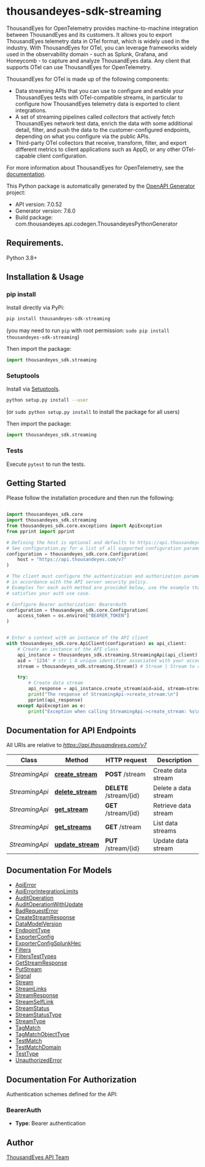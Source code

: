 # thousandeyes-sdk-streaming
ThousandEyes for OpenTelemetry provides machine-to-machine integration between ThousandEyes and its customers. It allows you to export ThousandEyes telemetry data in OTel format, which is widely used in the industry. With ThousandEyes for OTel, you can leverage frameworks widely used in the observability domain - such as Splunk, Grafana, and Honeycomb - to capture and analyze ThousandEyes data. Any client that supports OTel can use ThousandEyes for OpenTelemetry.

ThousandEyes for OTel is made up of the following components:

* Data streaming APIs that you can use to configure and enable your ThousandEyes tests with OTel-compatible streams,
in particular to configure how ThousandEyes telemetry data is exported to client integrations.
* A set of streaming pipelines called _collectors_ that actively fetch ThousandEyes network test data, enrich the data with some additional
detail, filter, and push the data to the customer-configured endpoints, depending on what you configure via the public APIs.
* Third-party OTel collectors that receive, transform, filter, and export different metrics to client applications such as AppD, or any other OTel-capable client
configuration.

For more information about ThousandEyes for OpenTelemetry, see the [documentation](https://docs.thousandeyes.com/product-documentation/api/opentelemetry).


This Python package is automatically generated by the [OpenAPI Generator](https://openapi-generator.tech) project:

- API version: 7.0.52
- Generator version: 7.6.0
- Build package: com.thousandeyes.api.codegen.ThousandeyesPythonGenerator

## Requirements.

Python 3.8+

## Installation & Usage
### pip install

Install directly via PyPi:

```sh
pip install thousandeyes-sdk-streaming
```
(you may need to run `pip` with root permission: `sudo pip install thousandeyes-sdk-streaming`)

Then import the package:
```python
import thousandeyes_sdk.streaming
```

### Setuptools

Install via [Setuptools](http://pypi.python.org/pypi/setuptools).

```sh
python setup.py install --user
```
(or `sudo python setup.py install` to install the package for all users)

Then import the package:
```python
import thousandeyes_sdk.streaming
```

### Tests

Execute `pytest` to run the tests.

## Getting Started

Please follow the installation procedure and then run the following:

```python

import thousandeyes_sdk.core
import thousandeyes_sdk.streaming
from thousandeyes_sdk.core.exceptions import ApiException
from pprint import pprint

# Defining the host is optional and defaults to https://api.thousandeyes.com/v7
# See configuration.py for a list of all supported configuration parameters.
configuration = thousandeyes_sdk.core.Configuration(
    host = "https://api.thousandeyes.com/v7"
)

# The client must configure the authentication and authorization parameters
# in accordance with the API server security policy.
# Examples for each auth method are provided below, use the example that
# satisfies your auth use case.

# Configure Bearer authorization: BearerAuth
configuration = thousandeyes_sdk.core.Configuration(
    access_token = os.environ["BEARER_TOKEN"]
)


# Enter a context with an instance of the API client
with thousandeyes_sdk.core.ApiClient(configuration) as api_client:
    # Create an instance of the API class
    api_instance = thousandeyes_sdk.streaming.StreamingApi(api_client)
    aid = '1234' # str | A unique identifier associated with your account group. You can retrieve your `AccountGroupId` from the `/account-groups` endpoint. Note that you must be assigned to the target account group. Specifying this parameter without being assigned to the target account group will result in an error response. (optional)
    stream = thousandeyes_sdk.streaming.Stream() # Stream | Stream to configure (optional)

    try:
        # Create data stream
        api_response = api_instance.create_stream(aid=aid, stream=stream)
        print("The response of StreamingApi->create_stream:\n")
        pprint(api_response)
    except ApiException as e:
        print("Exception when calling StreamingApi->create_stream: %s\n" % e)

```

## Documentation for API Endpoints

All URIs are relative to *https://api.thousandeyes.com/v7*

Class | Method | HTTP request | Description
------------ | ------------- | ------------- | -------------
*StreamingApi* | [**create_stream**](https://github.com/thousandeyes/thousandeyes-sdk-python//tree/main/thousandeyes-sdk-streaming/docs/StreamingApi.md#create_stream) | **POST** /stream | Create data stream
*StreamingApi* | [**delete_stream**](https://github.com/thousandeyes/thousandeyes-sdk-python//tree/main/thousandeyes-sdk-streaming/docs/StreamingApi.md#delete_stream) | **DELETE** /stream/{id} | Delete a data stream
*StreamingApi* | [**get_stream**](https://github.com/thousandeyes/thousandeyes-sdk-python//tree/main/thousandeyes-sdk-streaming/docs/StreamingApi.md#get_stream) | **GET** /stream/{id} | Retrieve data stream
*StreamingApi* | [**get_streams**](https://github.com/thousandeyes/thousandeyes-sdk-python//tree/main/thousandeyes-sdk-streaming/docs/StreamingApi.md#get_streams) | **GET** /stream | List data streams
*StreamingApi* | [**update_stream**](https://github.com/thousandeyes/thousandeyes-sdk-python//tree/main/thousandeyes-sdk-streaming/docs/StreamingApi.md#update_stream) | **PUT** /stream/{id} | Update data stream


## Documentation For Models

 - [ApiError](https://github.com/thousandeyes/thousandeyes-sdk-python//tree/main/thousandeyes-sdk-streaming/docs/ApiError.md)
 - [ApiErrorIntegrationLimits](https://github.com/thousandeyes/thousandeyes-sdk-python//tree/main/thousandeyes-sdk-streaming/docs/ApiErrorIntegrationLimits.md)
 - [AuditOperation](https://github.com/thousandeyes/thousandeyes-sdk-python//tree/main/thousandeyes-sdk-streaming/docs/AuditOperation.md)
 - [AuditOperationWithUpdate](https://github.com/thousandeyes/thousandeyes-sdk-python//tree/main/thousandeyes-sdk-streaming/docs/AuditOperationWithUpdate.md)
 - [BadRequestError](https://github.com/thousandeyes/thousandeyes-sdk-python//tree/main/thousandeyes-sdk-streaming/docs/BadRequestError.md)
 - [CreateStreamResponse](https://github.com/thousandeyes/thousandeyes-sdk-python//tree/main/thousandeyes-sdk-streaming/docs/CreateStreamResponse.md)
 - [DataModelVersion](https://github.com/thousandeyes/thousandeyes-sdk-python//tree/main/thousandeyes-sdk-streaming/docs/DataModelVersion.md)
 - [EndpointType](https://github.com/thousandeyes/thousandeyes-sdk-python//tree/main/thousandeyes-sdk-streaming/docs/EndpointType.md)
 - [ExporterConfig](https://github.com/thousandeyes/thousandeyes-sdk-python//tree/main/thousandeyes-sdk-streaming/docs/ExporterConfig.md)
 - [ExporterConfigSplunkHec](https://github.com/thousandeyes/thousandeyes-sdk-python//tree/main/thousandeyes-sdk-streaming/docs/ExporterConfigSplunkHec.md)
 - [Filters](https://github.com/thousandeyes/thousandeyes-sdk-python//tree/main/thousandeyes-sdk-streaming/docs/Filters.md)
 - [FiltersTestTypes](https://github.com/thousandeyes/thousandeyes-sdk-python//tree/main/thousandeyes-sdk-streaming/docs/FiltersTestTypes.md)
 - [GetStreamResponse](https://github.com/thousandeyes/thousandeyes-sdk-python//tree/main/thousandeyes-sdk-streaming/docs/GetStreamResponse.md)
 - [PutStream](https://github.com/thousandeyes/thousandeyes-sdk-python//tree/main/thousandeyes-sdk-streaming/docs/PutStream.md)
 - [Signal](https://github.com/thousandeyes/thousandeyes-sdk-python//tree/main/thousandeyes-sdk-streaming/docs/Signal.md)
 - [Stream](https://github.com/thousandeyes/thousandeyes-sdk-python//tree/main/thousandeyes-sdk-streaming/docs/Stream.md)
 - [StreamLinks](https://github.com/thousandeyes/thousandeyes-sdk-python//tree/main/thousandeyes-sdk-streaming/docs/StreamLinks.md)
 - [StreamResponse](https://github.com/thousandeyes/thousandeyes-sdk-python//tree/main/thousandeyes-sdk-streaming/docs/StreamResponse.md)
 - [StreamSelfLink](https://github.com/thousandeyes/thousandeyes-sdk-python//tree/main/thousandeyes-sdk-streaming/docs/StreamSelfLink.md)
 - [StreamStatus](https://github.com/thousandeyes/thousandeyes-sdk-python//tree/main/thousandeyes-sdk-streaming/docs/StreamStatus.md)
 - [StreamStatusType](https://github.com/thousandeyes/thousandeyes-sdk-python//tree/main/thousandeyes-sdk-streaming/docs/StreamStatusType.md)
 - [StreamType](https://github.com/thousandeyes/thousandeyes-sdk-python//tree/main/thousandeyes-sdk-streaming/docs/StreamType.md)
 - [TagMatch](https://github.com/thousandeyes/thousandeyes-sdk-python//tree/main/thousandeyes-sdk-streaming/docs/TagMatch.md)
 - [TagMatchObjectType](https://github.com/thousandeyes/thousandeyes-sdk-python//tree/main/thousandeyes-sdk-streaming/docs/TagMatchObjectType.md)
 - [TestMatch](https://github.com/thousandeyes/thousandeyes-sdk-python//tree/main/thousandeyes-sdk-streaming/docs/TestMatch.md)
 - [TestMatchDomain](https://github.com/thousandeyes/thousandeyes-sdk-python//tree/main/thousandeyes-sdk-streaming/docs/TestMatchDomain.md)
 - [TestType](https://github.com/thousandeyes/thousandeyes-sdk-python//tree/main/thousandeyes-sdk-streaming/docs/TestType.md)
 - [UnauthorizedError](https://github.com/thousandeyes/thousandeyes-sdk-python//tree/main/thousandeyes-sdk-streaming/docs/UnauthorizedError.md)


<a id="documentation-for-authorization"></a>
## Documentation For Authorization


Authentication schemes defined for the API:
<a id="BearerAuth"></a>
### BearerAuth

- **Type**: Bearer authentication


## Author

<a href="mailto:api-team@thousandeyes.com">ThousandEyes API Team </a>


